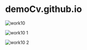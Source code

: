 # demoCv.github.io

![work10](https://github.com/user-attachments/assets/da491c15-2280-44af-8ae0-8a53a398a651)


![work10 1](https://github.com/user-attachments/assets/629dad45-75cb-420a-965a-e509d00cdb79)


![work10 2](https://github.com/user-attachments/assets/fa52976d-9b35-4b99-8d54-14e0435a801d)
